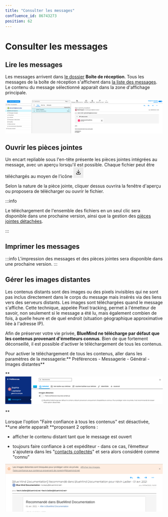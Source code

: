```yaml
---
title: "Consulter les messages"
confluence_id: 86743273
position: 62
---
```

# Consulter les messages


## Lire les messages

Les messages arrivent dans [le dossier](/Guide_de_l_utilisateur/La_messagerie_4.7/Organiser_les_dossiers/) **Boîte de réception**. Tous les messages de la boîte de réception s'affichent dans [la liste des messages](/Guide_de_l_utilisateur/La_messagerie_4.7/Gérer_la_liste_des_messages/). Le contenu du message sélectionné apparait dans la zone d'affichage principale.


![](../../attachments/86743273/86764397.png)


## Ouvrir les pièces jointes

Un encart repliable sous l'en-tête présente les pièces jointes intégrées au message, avec un aperçu lorsqu'il est possible. Chaque fichier peut être téléchargés au moyen de l'icône ![](../../attachments/86743273/86764396.png)

Selon la nature de la pièce jointe, cliquer dessus ouvrira la fenêtre d'aperçu ou proposera de télécharger ou ouvrir le fichier.


:::info

Le téléchargement de l'ensemble des fichiers en un seul clic sera disponible dans une prochaine version, ainsi que la gestion des [pièces jointes détachées](/Guide_de_l_utilisateur/La_messagerie_4.7/Ajouter_des_pièces_jointes/).

:::

## Imprimer les messages


:::info
L'impression des messages et des pièces jointes sera disponible dans une prochaine version.
:::


## Gérer les images distantes

Les contenus distants sont des images ou des pixels invisibles qui ne sont pas inclus directement dans le corps du message mais insérés via des liens vers des serveurs distants. Les images sont téléchargées quand le message s'affiche. Cette technique, appelée Pixel tracking, permet à l'émetteur de savoir, non seulement si le message a été lu, mais également combien de fois, à quelle heure et de quel endroit (situation géographique approximative liée à l'adresse IP).

Afin de préserver votre vie privée, **BlueMind ne télécharge par défaut que les contenus provenant d'émetteurs connus**. Bien de que fortement déconseillé, il est possible d'activer le téléchargement de tous les contenus.


Pour activer le téléchargement de tous les contenus, aller dans les paramètres de la messagerie:** Préférences - Messagerie - Général - Images distantes**

**![](../../attachments/86743273/86764395.png)


**


Lorsque l'option "Faire confiance à tous les contenus" est désactivée, **une alerte apparaît **proposant 2 options :

- afficher le contenu distant tant que le message est ouvert

- toujours faire confiance à cet expéditeur - dans ce cas, l’émetteur s'ajoutera dans les "[contacts collectés](/Guide_de_l_utilisateur/Les_contacts_4.7/Créer_et_éditer_un_carnet_d_adresses_personnel/)" et sera alors considéré comme "connu"


![](../../attachments/86743273/86764394.png)


